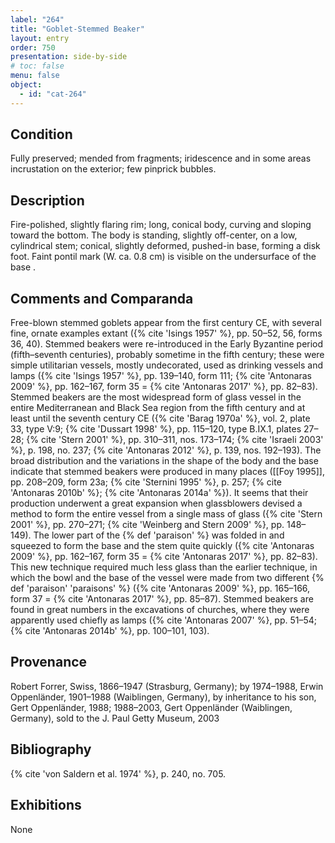 ```yaml
---
label: "264"
title: "Goblet-Stemmed Beaker"
layout: entry
order: 750
presentation: side-by-side
# toc: false
menu: false
object:
  - id: "cat-264"
---
```


## Condition

Fully preserved; mended from fragments; iridescence and in some areas incrustation on the exterior; few pinprick bubbles.

## Description

Fire-polished, slightly flaring rim; long, conical body, curving and sloping toward the bottom. The body is standing, slightly off-center, on a low, cylindrical stem; conical, slightly deformed, pushed-in base, forming a disk foot. Faint pontil mark (W. ca. 0.8 cm) is visible on the undersurface of the base .

## Comments and Comparanda

Free-blown stemmed goblets appear from the first century CE, with several fine, ornate examples extant ({% cite 'Isings 1957' %}, pp. 50–52, 56, forms 36, 40). Stemmed beakers were re-introduced in the Early Byzantine period (fifth–seventh centuries), probably sometime in the fifth century; these were simple utilitarian vessels, mostly undecorated, used as drinking vessels and lamps ({% cite 'Isings 1957' %}, pp. 139–140, form 111; {% cite 'Antonaras 2009' %}, pp. 162–167, form 35 = {% cite 'Antonaras 2017' %}, pp. 82–83). Stemmed beakers are the most widespread form of glass vessel in the entire Mediterranean and Black Sea region from the fifth century and at least until the seventh century CE ({% cite 'Barag 1970a' %}, vol. 2, plate 33, type V:9; {% cite 'Dussart 1998' %}, pp. 115–120, type B.IX.1, plates 27–28; {% cite 'Stern 2001' %}, pp. 310–311, nos. 173–174; {% cite 'Israeli 2003' %}, p. 198, no. 237; {% cite 'Antonaras 2012' %}, p. 139, nos. 192–193). The broad distribution and the variations in the shape of the body and the base indicate that stemmed beakers were produced in many places ([[Foy 1995]], pp. 208–209, form 23a; {% cite 'Sternini 1995' %}, p. 257; {% cite 'Antonaras 2010b' %}; {% cite 'Antonaras 2014a' %}). It seems that their production underwent a great expansion when glassblowers devised a method to form the entire vessel from a single mass of glass ({% cite 'Stern 2001' %}, pp. 270–271; {% cite 'Weinberg and Stern 2009' %}, pp. 148–149). The lower part of the {% def 'paraison' %} was folded in and squeezed to form the base and the stem quite quickly ({% cite 'Antonaras 2009' %}, pp. 162–167, form 35 = {% cite 'Antonaras 2017' %}, pp. 82–83). This new technique required much less glass than the earlier technique, in which the bowl and the base of the vessel were made from two different {% def 'paraison' 'paraisons' %} ({% cite 'Antonaras 2009' %}, pp. 165–166, form 37 = {% cite 'Antonaras 2017' %}, pp. 85–87). Stemmed beakers are found in great numbers in the excavations of churches, where they were apparently used chiefly as lamps ({% cite 'Antonaras 2007' %}, pp. 51–54; {% cite 'Antonaras 2014b' %}, pp. 100–101, 103).

## Provenance

Robert Forrer, Swiss, 1866–1947 (Strasburg, Germany); by 1974–1988, Erwin Oppenländer, 1901–1988 (Waiblingen, Germany), by inheritance to his son, Gert Oppenländer, 1988; 1988–2003, Gert Oppenländer (Waiblingen, Germany), sold to the J. Paul Getty Museum, 2003

## Bibliography

{% cite 'von Saldern et al. 1974' %}, p. 240, no. 705.

## Exhibitions

None